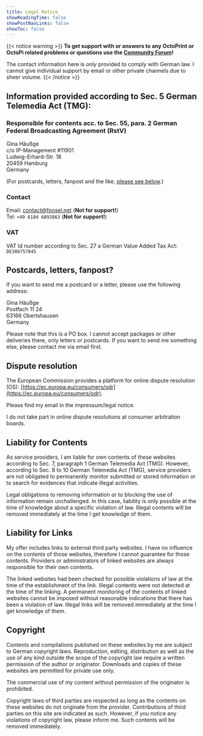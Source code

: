 ```yaml
---
title: Legal Notice
showReadingTime: false
showPostNavLinks: false
showToc: false
---
```


{{< notice warning >}}
**To get support with or answers to any OctoPrint or OctoPi related problems or questions use the [Community Forum](https://community.octoprint.org)!**

The contact information here is *only* provided to comply with German law. I cannot give individual support by email or other private channels due to sheer volume.
{{< /notice >}}

## Information provided according to Sec. 5 German Telemedia Act (TMG):

### Responsible for contents acc. to Sec. 55, para. 2 German Federal Broadcasting Agreement (RstV)

Gina Häußge  
c/o IP-Management #11901  
Ludwig-Erhard-Str. 18  
20459 Hamburg  
Germany

(For postcards, letters, fanpost and the like, [please see below](#postcards-letters-fanpost).)

### Contact

Email: [contact@foosel.net](mailto:contact@foosel.net) (**Not for support!**)  
Tel: `+49 6104 6893863` (**Not for support!**)

### VAT

VAT Id number according to Sec. 27 a German Value Added Tax Act: `DE306757045`


## Postcards, letters, fanpost?

If you want to send me a postcard or a letter, please use the following address:

Gina Häußge  
Postfach 11 24  
63166 Obertshausen  
Germany

Please note that this is a PO box. I cannot accept packages or other deliveries there, only letters or postcards. If you want to send me something else, please contact me via email first.

## Dispute resolution

The European Commission provides a platform for online dispute resolution (OS): [https://ec.europa.eu/consumers/odr](https://ec.europa.eu/consumers/odr).

Please find my email in the impressum/legal notice.

I do not take part in online dispute resolutions at consumer arbitration boards.

## Liability for Contents

As service providers, I am liable for own contents of these websites according to Sec. 7, paragraph 1 German Telemedia Act (TMG). However, according to Sec. 8 to 10 German Telemedia Act (TMG), service providers are not obligated to permanently monitor submitted or stored information or to search for evidences that indicate illegal activities.

Legal obligations to removing information or to blocking the use of information remain unchallenged. In this case, liability is only possible at the time of knowledge about a specific violation of law. Illegal contents will be removed immediately at the time I get knowledge of them.

## Liability for Links

My offer includes links to external third party websites. I have no influence on the contents of those websites, therefore I cannot guarantee for those contents. Providers or administrators of linked websites are always responsible for their own contents.

The linked websites had been checked for possible violations of law at the time of the establishment of the link. Illegal contents were not detected at the time of the linking. A permanent monitoring of the contents of linked websites cannot be imposed without reasonable indications that there has been a violation of law. Illegal links will be removed immediately at the time I get knowledge of them.

## Copyright

Contents and compilations published on these websites by me are subject to German copyright laws. Reproduction, editing, distribution as well as the use of any kind outside the scope of the copyright law require a written permission of the author or originator. Downloads and copies of these websites are permitted for private use only.

The commercial use of my content without permission of the originator is prohibited.

Copyright laws of third parties are respected as long as the contents on these websites do not originate from the provider. Contributions of third parties on this site are indicated as such. However, if you notice any violations of copyright law, please inform me. Such contents will be removed immediately.
